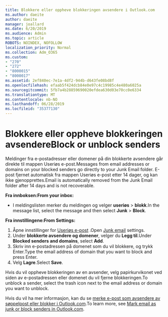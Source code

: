 ```yaml
---
title: Blokkere eller oppheve blokkeringen avsendere i Outlook.com
ms.author: daeite
author: daeite
manager: joallard
ms.date: 6/20/2019
ms.audience: Admin
ms.topic: article
ROBOTS: NOINDEX, NOFOLLOW
localization_priority: Normal
ms.collection: Adm_O365
ms.custom:
- "270"
- "272"
- "8000015"
- "8000017"
ms.assetid: 2ef840ec-7e1a-4df2-944b-d643fe08bd8f
ms.openlocfilehash: efaab5f424dcb84e0e97c4c19985c4e480a6025a
ms.sourcegitcommit: 5fb7a4b28859690020efdea630d03e70cc0e6334
ms.translationtype: MT
ms.contentlocale: nb-NO
ms.lasthandoff: 06/28/2019
ms.locfileid: "35377130"
---
```

# <a name="block-or-unblock-senders"></a><span data-ttu-id="19059-102">Blokkere eller oppheve blokkeringen avsendere</span><span class="sxs-lookup"><span data-stu-id="19059-102">Block or unblock senders</span></span>

<span data-ttu-id="19059-103">Meldinger fra e-postadresser eller domener på din blokkerte avsendere går direkte til mappen Useriøs e-post.</span><span class="sxs-lookup"><span data-stu-id="19059-103">Messages from email addresses or domains on your blocked senders go directly to your Junk Email folder.</span></span> <span data-ttu-id="19059-104">E-post fjernet automatisk fra mappen Useriøs e-post etter 14 dager, og kan ikke gjenopprettes.</span><span class="sxs-lookup"><span data-stu-id="19059-104">Email is automatically removed from the Junk Email folder after 14 days and is not recoverable.</span></span>

<span data-ttu-id="19059-105">**Fra innboksen:**</span><span class="sxs-lookup"><span data-stu-id="19059-105">**From your inbox:**</span></span>

- <span data-ttu-id="19059-106">I meldingslisten merker du meldingen og velger **useriøs** > **blokk**.</span><span class="sxs-lookup"><span data-stu-id="19059-106">In the message list, select the message and then select **Junk** > **Block**.</span></span>

<span data-ttu-id="19059-107">**Fra innstillingene:**</span><span class="sxs-lookup"><span data-stu-id="19059-107">**From Settings:**</span></span>

1. <span data-ttu-id="19059-108">Åpne innstillinger for [Useriøs e-post](https://outlook.live.com/mail/options/mail/junkEmail) .</span><span class="sxs-lookup"><span data-stu-id="19059-108">Open [Junk email](https://outlook.live.com/mail/options/mail/junkEmail) settings.</span></span>
2. <span data-ttu-id="19059-109">Under **blokkerte avsendere og domener**, velger du **Legg til**.</span><span class="sxs-lookup"><span data-stu-id="19059-109">Under **Blocked senders and domains**, select **Add**.</span></span>
3. <span data-ttu-id="19059-110">Skriv inn e-postadressen på domenet som du vil blokkere, og trykk Enter.</span><span class="sxs-lookup"><span data-stu-id="19059-110">Type the email address of domain that you want to block and press Enter.</span></span>
4. <span data-ttu-id="19059-111">Velg **Lagre**.</span><span class="sxs-lookup"><span data-stu-id="19059-111">Select **Save**.</span></span>

<span data-ttu-id="19059-112">Hvis du vil oppheve blokkeringen av en avsender, velg papirkurvikonet ved siden av e-postadressen eller domenet du vil fjerne blokkeringen.</span><span class="sxs-lookup"><span data-stu-id="19059-112">To unblock a sender, select the trash icon next to the email address or domain you want to unblock.</span></span>

<span data-ttu-id="19059-113">Hvis du vil ha mer informasjon, kan du se [merke e-post som avsendere av søppelpost eller blokker i Outlook.com](https://support.office.com/article/a3ece97b-82f8-4a5e-9ac3-e92fa6427ae4?wt.mc_id=Office_Outlook_com_Alchemy).</span><span class="sxs-lookup"><span data-stu-id="19059-113">To learn more, see [Mark email as junk or block senders in Outlook.com](https://support.office.com/article/a3ece97b-82f8-4a5e-9ac3-e92fa6427ae4?wt.mc_id=Office_Outlook_com_Alchemy).</span></span>